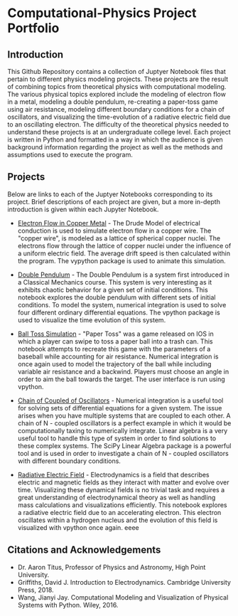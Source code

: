# Computational-Physics Project Portfolio

## Introduction
This Github Repository contains a collection of Juptyer Notebook files that pertain to different physics modeling projects. These projects are the result of combining topics from theoretical physics with computational modeling. The various physical topics explored include the modeling of electron flow in a metal, modeling a double pendulum, re-creating a paper-toss game using air resistance, modeling different boundary conditions for a chain of oscillators, and visualizing the time-evolution of a radiative electric field due to an oscillating electron. The difficulty of the theoretical physics needed to understand these projects is at an undergraduate college level. Each project is written in Python and formatted in a way in which the audience is given background information regarding the project as well as the methods and assumptions used to execute the program. 

## Projects
Below are links to each of the Juptyer Notebooks corresponding to its project. Brief descriptions of each project are given, but a more in-depth introduction is given within each Jupyter Notebook. 

* [Electron Flow in Copper Metal](https://github.com/michaelg756463/Computational-Physics-Project-Portfolio/blob/main/Electron_Flow_Project.ipynb) - The Drude Model of electrical conduction is used to simulate electron flow in a copper wire. The "copper wire", is modeled as a lattice of spherical copper nuclei. The electrons flow through the lattice of copper nuclei under the influence of a uniform electric field. The average drift speed is then calculated within the program. The vypython package is used to animate this simulation.

* [Double Pendulum](https://github.com/michaelg756463/Computational-Physics-Project-Portfolio/blob/main/Double_Pendulum_Project.ipynb) - The Double Pendulum is a system first introduced in a Classical Mechanics course. This system is very interesting as it exhibits chaotic behavior for a given set of initial conditions. This notebook explores the double pendulum with different sets of initial conditions. To model the system, numerical integration is used to solve four different ordinary differential equations. The vpython package is used to visualize the time evolution of this system.

* [Ball Toss Simulation](https://github.com/michaelg756463/Computational-Physics-Project-Portfolio/blob/main/Ball_Toss_Project.ipynb) - "Paper Toss" was a game released on IOS in which a player can swipe to toss a paper ball into a trash can. This notebook attempts to recreate this game with the parameters of a baseball while accounting for air resistance. Numerical integration is once again used to model the trajectory of the ball while including variable air resistance and a backwind. Players must choose an angle in order to aim the ball towards the target. The user interface is run using vpython. 

* [Chain of Coupled of Oscillators](https://github.com/michaelg756463/Computational-Physics-Project-Portfolio/blob/main/Coupled_Oscillators_Project.ipynb) - Numerical integration is a useful tool for solving sets of differential equations for a given system. The issue arises when you have multiple systems that are coupled to each other. A chain of N - coupled oscillators is a perfect example in which it would be computationally taxing to numerically integrate. Linear algebra is a very useful tool to handle this type of system in order to find solutions to these complex systems. The SciPy Linear Algebra package is a powerful tool and is used in order to investigate a chain of N - coupled oscillators with different boundary conditions.

* [Radiative Electric Field](https://github.com/michaelg756463/Computational-Physics-Project-Portfolio/blob/main/Electric_Rad_Project.ipynb) - Electrodynamics is a field that describes electric and magnetic fields as they interact with matter and evolve over time. Visualizing these dynamical fields is no trivial task and requires a great understanding of electrodynamical theory as well as handling mass calculations and visualizations efficiently. This notebook explores a radiative electric field due to an accelerating electron. This electron oscillates within a hydrogen nucleus and the evolution of this field is visualized with vpython once again. eeee

## Citations and Acknowledgements

* Dr. Aaron Titus, Professor of Physics and Astronomy, High Point University.
* Griffiths, David J. Introduction to Electrodynamics. Cambridge University Press, 2018. 
* Wang, Jianyi Jay. Computational Modeling and Visualization of Physical Systems with Python. Wiley, 2016. 





